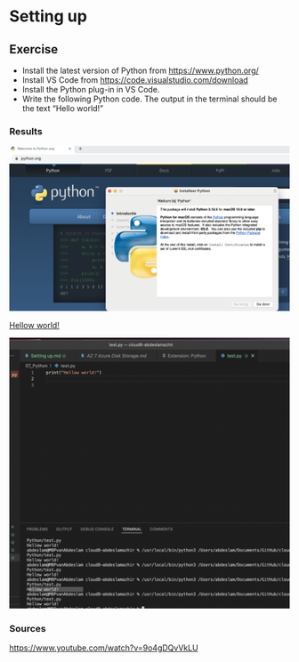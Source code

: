 # Setting up


## Exercise

- Install the latest version of Python from https://www.python.org/
- Install VS Code from https://code.visualstudio.com/download
- Install the Python plug-in in VS Code.
- Write the following Python code. The output in the terminal should be the text “Hello world!”






### Results

![screenshot](../00_includes/python/71.png)


[Hellow world!](https://github.com/TechGrounds-Cloud8/cloud8-abdeslamazhir/blob/main/07_Python/Scripts/01_Helloworld!.py)

![screenshot](../00_includes/python/73.png)


### Sources

https://www.youtube.com/watch?v=9o4gDQvVkLU